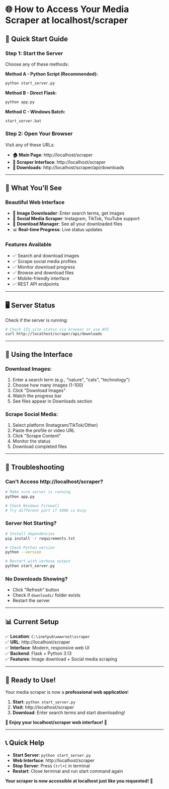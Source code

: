 # 🌐 **How to Access Your Media Scraper at localhost/scraper**

## 🚀 **Quick Start Guide**

### **Step 1: Start the Server**
Choose any of these methods:

**Method A - Python Script (Recommended):**
```bash
python start_server.py
```

**Method B - Direct Flask:**
```bash
python app.py
```

**Method C - Windows Batch:**
```bash
start_server.bat
```

### **Step 2: Open Your Browser**
Visit any of these URLs:

- **🏠 Main Page**: http://localhost/scraper
- **🔧 Scraper Interface**: http://localhost/scraper  
- **📁 Downloads**: http://localhost/scraper/api/downloads

---

## 🎯 **What You'll See**

### **Beautiful Web Interface**
- 📸 **Image Downloader**: Enter search terms, get images
- 📱 **Social Media Scraper**: Instagram, TikTok, YouTube support
- 📂 **Download Manager**: See all your downloaded files
- 📊 **Real-time Progress**: Live status updates

### **Features Available**
- ✅ Search and download images
- ✅ Scrape social media profiles  
- ✅ Monitor download progress
- ✅ Browse and download files
- ✅ Mobile-friendly interface
- ✅ REST API endpoints

---

## 🖥️ **Server Status**

Check if the server is running:
```bash
# Check IIS site status via browser or use API
curl http://localhost/scraper/api/downloads
```

---

## 📱 **Using the Interface**

### **Download Images:**
1. Enter a search term (e.g., "nature", "cats", "technology")
2. Choose how many images (1-100)
3. Click "Download Images"
4. Watch the progress bar
5. See files appear in Downloads section

### **Scrape Social Media:**
1. Select platform (Instagram/TikTok/Other)
2. Paste the profile or video URL
3. Click "Scrape Content"
4. Monitor the status
5. Download completed files

---

## 🔧 **Troubleshooting**

### **Can't Access http://localhost/scraper?**
```bash
# Make sure server is running
python app.py

# Check Windows Firewall
# Try different port if 5000 is busy
```

### **Server Not Starting?**
```bash
# Install dependencies
pip install -r requirements.txt

# Check Python version
python --version

# Restart with verbose output
python start_server.py
```

### **No Downloads Showing?**
- Click "Refresh" button
- Check if `downloads/` folder exists
- Restart the server

---

## 📊 **Current Setup**

✅ **Location**: `C:\inetpub\wwwroot\scraper`  
✅ **URL**: http://localhost/scraper  
✅ **Interface**: Modern, responsive web UI  
✅ **Backend**: Flask + Python 3.13  
✅ **Features**: Image download + Social media scraping  

---

## 🎯 **Ready to Use!**

Your media scraper is now a **professional web application**!

1. **Start**: `python start_server.py`
2. **Visit**: http://localhost/scraper
3. **Download**: Enter search terms and start downloading!

**🌟 Enjoy your localhost/scraper web interface! 🌟**

---

## 📞 **Quick Help**

- **Start Server**: `python start_server.py`
- **Web Interface**: http://localhost/scraper
- **Stop Server**: Press `Ctrl+C` in terminal
- **Restart**: Close terminal and run start command again

**Your scraper is now accessible at localhost just like you requested!** 🎉 
